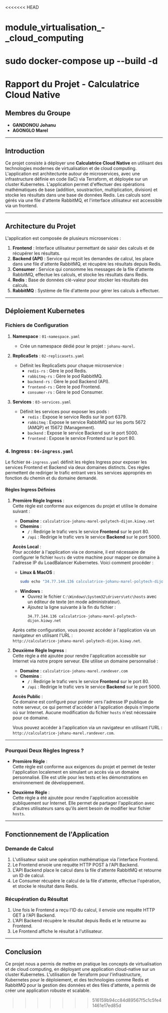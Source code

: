<<<<<<< HEAD
# module_virtualisation_-_cloud_computing

sudo docker-compose up  --build -d
=======
# Rapport du Projet - Calculatrice Cloud Native

## Membres du Groupe
- **GANDONOU Johanu**
- **AGONGLO Marel**

---

## Introduction

Ce projet consiste à déployer une **Calculatrice Cloud Native** en utilisant des technologies modernes de virtualisation et de cloud computing. L'application est architecturée autour de microservices, avec une infrastructure définie en code (IaC) via Terraform, et déployée sur un cluster Kubernetes. L'application permet d'effectuer des opérations mathématiques de base (addition, soustraction, multiplication, division) et stocke les résultats dans une base de données Redis. Les calculs sont gérés via une file d'attente RabbitMQ, et l'interface utilisateur est accessible via un frontend.

---

## Architecture du Projet

L'application est composée de plusieurs microservices :

1. **Frontend** : Interface utilisateur permettant de saisir des calculs et de récupérer les résultats.
2. **Backend (API)** : Service qui reçoit les demandes de calcul, les place dans une file d'attente RabbitMQ, et récupère les résultats depuis Redis.
3. **Consumer** : Service qui consomme les messages de la file d'attente RabbitMQ, effectue les calculs, et stocke les résultats dans Redis.
4. **Redis** : Base de données clé-valeur pour stocker les résultats des calculs.
5. **RabbitMQ** : Système de file d'attente pour gérer les calculs à effectuer.

---

## Déploiement Kubernetes

### Fichiers de Configuration

1. **Namespace** : `01-namespace.yaml`
   - Crée un namespace dédié pour le projet : `johanu-marel`.

2. **ReplicaSets** : `02-replicasets.yaml`
   - Définit les ReplicaSets pour chaque microservice :
     - `redis-rs` : Gère le pod Redis.
     - `rabbitmq-rs` : Gère le pod RabbitMQ.
     - `backend-rs` : Gère le pod Backend (API).
     - `frontend-rs` : Gère le pod Frontend.
     - `consumer-rs` : Gère le pod Consumer.

3. **Services** : `03-services.yaml`
   - Définit les services pour exposer les pods :
     - `redis` : Expose le service Redis sur le port 6379.
     - `rabbitmq` : Expose le service RabbitMQ sur les ports 5672 (AMQP) et 15672 (Management).
     - `backend` : Expose le service Backend sur le port 5000.
     - `frontend` : Expose le service Frontend sur le port 80.

### 4. **Ingress** : `04-ingress.yaml`

Le fichier `04-ingress.yaml` définit les règles Ingress pour exposer les services Frontend et Backend via deux domaines distincts. Ces règles permettent de rediriger le trafic entrant vers les services appropriés en fonction du chemin et du domaine demandé.

#### Règles Ingress Définies

1. **Première Règle Ingress** :  
   Cette règle est conforme aux exigences du projet et utilise le domaine suivant :
   - **Domaine** : `calculatrice-johanu-marel-polytech-dijon.kiowy.net`
   - **Chemins** :
     - `/` : Redirige le trafic vers le service **Frontend** sur le port 80.
     - `/api` : Redirige le trafic vers le service **Backend** sur le port 5000.

   **Accès Local** :  
   Pour accéder à l'application via ce domaine, il est nécessaire de configurer le fichier `hosts` de votre machine pour mapper ce domaine à l'adresse IP du LoadBalancer Kubernetes. Voici comment procéder :

   - **Linux & MacOS** :
     ```bash
     sudo echo "34.77.144.136 calculatrice-johanu-marel-polytech-dijon.kiowy.net" >> /etc/hosts
     ```
   - **Windows** :
     - Ouvrez le fichier `C:\Windows\System32\drivers\etc\hosts` avec un éditeur de texte (en mode administrateur).
     - Ajoutez la ligne suivante à la fin du fichier :
       ```
       34.77.144.136 calculatrice-johanu-marel-polytech-dijon.kiowy.net
       ```

   Après cette configuration, vous pouvez accéder à l'application via un navigateur en utilisant l'URL :  
   `http://calculatrice-johanu-marel-polytech-dijon.kiowy.net`.

2. **Deuxième Règle Ingress** :  
   Cette règle a été ajoutée pour rendre l'application accessible sur Internet via notre propre serveur. Elle utilise un domaine personnalisé :
   - **Domaine** : `calculatrice-johanu-marel.randever.com`
   - **Chemins** :
     - `/` : Redirige le trafic vers le service **Frontend** sur le port 80.
     - `/api` : Redirige le trafic vers le service **Backend** sur le port 5000.

   **Accès Public** :  
   Ce domaine est configuré pour pointer vers l'adresse IP publique de notre serveur, ce qui permet d'accéder à l'application depuis n'importe où sur Internet. Aucune modification du fichier `hosts` n'est nécessaire pour ce domaine.

   Vous pouvez accéder à l'application via un navigateur en utilisant l'URL :  
   `http://calculatrice-johanu-marel.randever.com`.

---

### Pourquoi Deux Règles Ingress ?

- **Première Règle** :  
  Cette règle est conforme aux exigences du projet et permet de tester l'application localement en simulant un accès via un domaine personnalisé. Elle est utile pour les tests et les démonstrations en environnement de développement.

- **Deuxième Règle** :  
  Cette règle a été ajoutée pour rendre l'application accessible publiquement sur Internet. Elle permet de partager l'application avec d'autres utilisateurs sans qu'ils aient besoin de modifier leur fichier `hosts`.

---

## Fonctionnement de l'Application

### Demande de Calcul

1. L'utilisateur saisit une opération mathématique via l'interface Frontend.
2. Le Frontend envoie une requête HTTP POST à l'API Backend.
3. L'API Backend place le calcul dans la file d'attente RabbitMQ et retourne un ID de calcul.
4. Le Consumer récupère le calcul de la file d'attente, effectue l'opération, et stocke le résultat dans Redis.

### Récupération du Résultat

1. Une fois le Frontend a reçu l'ID du calcul, il envoie une requête HTTP GET à l'API Backend.
2. L'API Backend récupère le résultat depuis Redis et le retourne au Frontend.
3. Le Frontend affiche le résultat à l'utilisateur.

---

## Conclusion

Ce projet nous a permis de mettre en pratique les concepts de virtualisation et de cloud computing, en déployant une application cloud-native sur un cluster Kubernetes. L'utilisation de Terraform pour l'infrastructure, Kubernetes pour le déploiement, et des technologies comme Redis et RabbitMQ pour la gestion des données et des files d'attente, a permis de créer une application robuste et scalable.
>>>>>>> 516159b94cc84d89567f5c1c5fe41461e17ed85d
